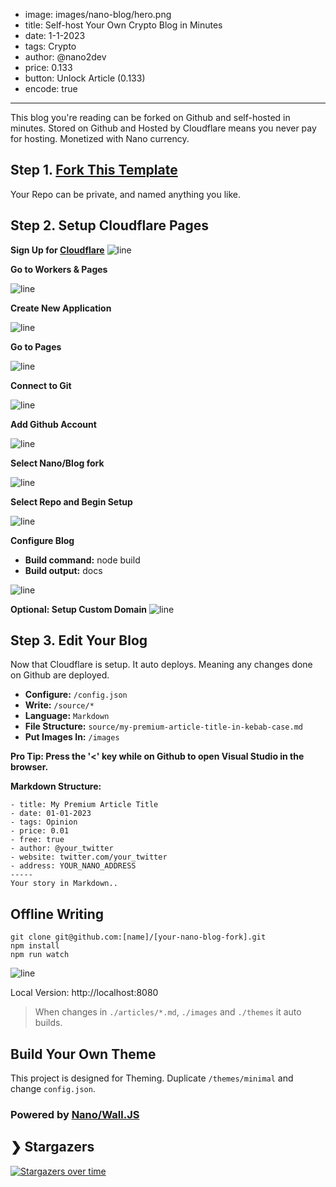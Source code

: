 - image: images/nano-blog/hero.png
- title: Self-host Your Own Crypto Blog in Minutes
- date: 1-1-2023
- tags: Crypto
- author: @nano2dev
- price: 0.133
- button: Unlock Article (0.133)
- encode: true
-----
This blog you're reading can be forked on Github and self-hosted in minutes. Stored on Github and Hosted by Cloudflare means you never pay for hosting. Monetized with Nano currency.

## Step 1. [Fork This Template](https://github.com/new?template_name=nano-blog&template_owner=fwd)

Your Repo can be private, and named anything you like.

## Step 2. Setup Cloudflare Pages

**Sign Up for [Cloudflare](https://dash.cloudflare.com/sign-up)**
![line](https://github.com/fwd/nano-blog/raw/master/guide/0.png)

**Go to Workers & Pages**

![line](https://github.com/fwd/nano-blog/raw/master/guide/1-new.png)

**Create New Application**

![line](https://github.com/fwd/nano-blog/raw/master/guide/2-new.png)

**Go to Pages**

![line](https://github.com/fwd/nano-blog/raw/master/guide/3.png)

**Connect to Git**

![line](https://github.com/fwd/nano-blog/raw/master/guide/4.png)

**Add Github Account**

![line](https://github.com/fwd/nano-blog/raw/master/guide/5-new.png)

**Select Nano/Blog fork**

![line](https://github.com/fwd/nano-blog/raw/master/guide/6.png)

**Select Repo and Begin Setup**

![line](https://github.com/fwd/nano-blog/raw/master/guide/7.png)

**Configure Blog**
- **Build command:** node build
- **Build output:** docs

![line](https://github.com/fwd/nano-blog/raw/master/guide/8.png)

**Optional: Setup Custom Domain**
![line](https://github.com/fwd/nano-blog/raw/master/guide/9.png)

## Step 3. Edit Your Blog

Now that Cloudflare is setup. It auto deploys. Meaning any changes done on Github are deployed. 

- **Configure:** ```/config.json```
- **Write:** ```/source/*```
- **Language:** ```Markdown```
- **File Structure:** ```source/my-premium-article-title-in-kebab-case.md```
- **Put Images In:** ```/images```

**Pro Tip: Press the '<' key while on Github to open Visual Studio in the browser.**

**Markdown Structure:**
```
- title: My Premium Article Title
- date: 01-01-2023
- tags: Opinion
- price: 0.01
- free: true
- author: @your_twitter
- website: twitter.com/your_twitter
- address: YOUR_NANO_ADDRESS
-----
Your story in Markdown..
```

## Offline Writing

```
git clone git@github.com:[name]/[your-nano-blog-fork].git
npm install
npm run watch
```

![line](https://github.com/fwd/nano-blog/raw/master/guide/watch.png)

Local Version: http://localhost:8080

> When changes in ```./articles/*.md```, ```./images``` and ```./themes``` it auto builds.

## Build Your Own Theme

This project is designed for Theming. Duplicate ```/themes/minimal``` and change ```config.json```.

### Powered by [Nano/Wall.JS](https://github.com/fwd/nano-wall)

## ❯ Stargazers

[![Stargazers over time](https://starchart.cc/fwd/nano-blog.svg)](https://starchart.cc/fwd/nano-blog)